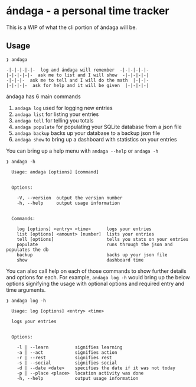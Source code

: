 # ándaga - a personal time tracker

This is a WIP of what the cli portion of ándaga will be.

## Usage
 ```
❯ andaga

 -|-|-|-|-|-  log and ándaga will remember  -|-|-|-|-|-
 |-|-|-|-|-  ask me to list and I will show  -|-|-|-|-|
 -|-|-|-  ask me to tell and I will do the math  |-|-|-
 |-|-|-|-  ask for help and it will be given  |-|-|-|-|
```

ándaga has 6 main commands

1) `andaga log` used for logging new entries
2) `andaga list` for listing your entries
3) `andaga tell` for telling you totals
4) `andaga populate` for populating your SQLite database from a json file
5) `andaga backup` backs up your database to a backup json file
6) `andaga show` to bring up a dashboard with statistics on your entries

You can bring up a help menu with `andaga --help` or `andaga -h`
```
❯ andaga -h

  Usage: andaga [options] [command]


  Options:

    -V, --version  output the version number
    -h, --help     output usage information


  Commands:

    log [options] <entry> <time>      logs your entries
    list [options] <amount> [number]  lists your entries
    tell [options]                    tells you stats on your entries
    populate                          runs through the json and populates the db
    backup                            backs up your json file
    show                              dashboard time
```

You can also call help on each of those commands to show further details and options for each. For example, `andaga log -h` would bring up the below options signifying the usage with optional options and required entry and time arguments.
```
❯ andaga log -h

  Usage: log [options] <entry> <time>

  logs your entries


  Options:

    -l | --learn          signifies learning
    -a | --act            signifies action
    -r | --rest           signifies rest
    -s | --social         signifies social
    -d | --date <date>    specifies the date if it was not today
    -p | --place <place>  location activity was done
    -h, --help            output usage information
```

